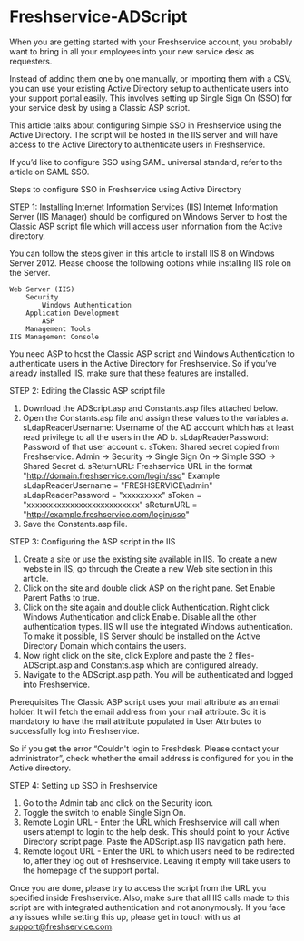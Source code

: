 Freshservice-ADScript
==================


When you are getting started with your Freshservice account, you probably want to bring in all your employees into your new service desk as requesters.

Instead of adding them one by one manually, or importing them with a CSV, you can use your existing Active Directory setup to authenticate users into your support portal easily. This involves setting up Single Sign On (SSO) for your service desk by using a Classic ASP script. 

This article talks about configuring Simple SSO in Freshservice using the Active Directory. The script will be hosted in the IIS server and will have access to the Active Directory to authenticate users in Freshservice.

If you’d like to configure SSO using SAML universal standard, refer to the article on SAML SSO.

Steps to configure SSO in Freshservice using Active Directory

STEP 1: Installing Internet Information Services (IIS)
Internet Information Server (IIS Manager) should be configured on Windows Server to host the Classic ASP script file which will access user information from the Active directory.

You can follow the steps given in this article to install IIS 8 on Windows Server 2012. Please choose the following options while installing IIS role on the Server.

	Web Server (IIS)
		Security
			Windows Authentication
		Application Development
			ASP
		Management Tools
	IIS Management Console

You need ASP to host the Classic ASP script and Windows Authentication to authenticate users in the Active Directory for Freshservice. So if you’ve already installed IIS, make sure that these features are installed.

STEP 2: Editing the Classic ASP script file
1. Download the ADScript.asp and Constants.asp files attached below.
2. Open the Constants.asp file and assign these values to the variables 
  a. sLdapReaderUsername: Username of the AD account which has at least read privilege to all the users in the AD
  b. sLdapReaderPassword: Password of that user account
  c. sToken: Shared secret copied from Freshservice. Admin → Security → Single Sign On → Simple SSO → Shared Secret
  d. sReturnURL: Freshservice URL in the format "http://domain.freshservice.com/login/sso"
Example
 sLdapReaderUsername = "FRESHSERVICE\admin"
 sLdapReaderPassword = "xxxxxxxxx"
 sToken = "xxxxxxxxxxxxxxxxxxxxxxxxxx"
 sReturnURL = "http://example.freshservice.com/login/sso"
3. Save the Constants.asp file.

STEP 3: Configuring the ASP script in the IIS
1. Create a site or use the existing site available in IIS. To create a new website in IIS, go through the Create a new Web site section in this article.
2. Click on the site and double click ASP on the right pane. Set Enable Parent Paths to true.
3. Click on the site again and double click Authentication. Right click Windows Authentication and click Enable. Disable all the other authentication types. IIS will use the integrated Windows authentication. To make it possible, IIS Server should be installed on the Active Directory Domain which contains the users.
4. Now right click on the site, click Explore and paste the 2 files- ADScript.asp and Constants.asp which are configured already.
5. Navigate to the ADScript.asp path. You will be authenticated and logged into Freshservice.

Prerequisites
The Classic ASP script uses your mail attribute as an email holder. It will fetch the email address from your mail attribute. So it is mandatory to have the mail attribute populated in User Attributes to successfully log into Freshservice.

So if you get the error “Couldn't login to Freshdesk. Please contact your administrator”, check whether the email address is configured for you in the Active directory.

STEP 4: Setting up SSO in Freshservice
1. Go to the Admin tab and click on the Security icon.
2. Toggle the switch to enable Single Sign On.
3. Remote Login URL - Enter the URL which Freshservice will call when users attempt to login to the help desk. This should point to your Active Directory script page. Paste the ADScript.asp IIS navigation path here.
4. Remote logout URL - Enter the URL to which users need to be redirected to, after they log out of Freshservice. Leaving it empty will take users to the homepage of the support portal.

Once you are done, please try to access the script from the URL you specified inside Freshservice. Also, make sure that all IIS calls made to this script are with integrated authentication and not anonymously. If you face any issues while setting this up, please get in touch with us at support@freshservice.com.
